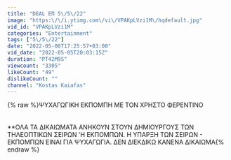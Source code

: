```yaml
---
title: "DEAL ΕΠ 5\/5\/22"
image: "https:\/\/i.ytimg.com\/vi\/VPAKpLVzi1M\/hqdefault.jpg"
vid_id: "VPAKpLVzi1M"
categories: "Entertainment"
tags: ["5\/5\/22"]
date: "2022-05-06T17:25:57+03:00"
vid_date: "2022-05-05T20:03:15Z"
duration: "PT42M9S"
viewcount: "3305"
likeCount: "49"
dislikeCount: ""
channel: "Kostas Kaiafas"
---
```

{% raw %}ΨΥΧΑΓΩΓΙΚΗ ΕΚΠΟΜΠΗ ΜΕ ΤΟΝ ΧΡΗΣΤΟ ΦΕΡΕΝΤΙΝΟ<br /><br /><br />**ΟΛΑ ΤΑ ΔΙΚΑΙΩΜΑΤΑ ΑΝΗΚΟΥΝ ΣΤΟΥΝ ΔΗΜΙΟΥΡΓΟΥΣ ΤΩΝ ΤΗΛΕΟΠΤΙΚΩΝ ΣΕΙΡΩΝ 'Η ΕΚΠΟΜΠΩΝ. Η ΥΠΑΡΞΗ ΤΩΝ ΣΕΙΡΩΝ - ΕΚΠΟΜΠΩΝ ΕΙΝΑΙ ΓΙΑ ΨΥΧΑΓΩΓΙΑ. ΔΕΝ ΔΙΕΚΔΙΚΩ ΚΑΝΕΝΑ ΔΙΚΑΙΩΜΑ{% endraw %}
